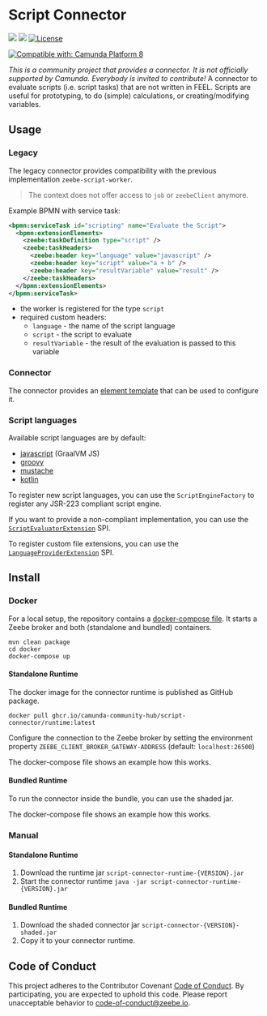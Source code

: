 # Script Connector

[![](https://img.shields.io/badge/Community%20Extension-An%20open%20source%20community%20maintained%20project-FF4700)](https://github.com/camunda-community-hub/community)
[![](https://img.shields.io/badge/Lifecycle-Stable-brightgreen)](https://github.com/Camunda-Community-Hub/community/blob/main/extension-lifecycle.md#stable-)
[![License](https://img.shields.io/badge/License-Apache%202.0-blue.svg)](https://opensource.org/licenses/Apache-2.0)

[![Compatible with: Camunda Platform 8](https://img.shields.io/badge/Compatible%20with-Camunda%20Platform%208-0072Ce)](https://github.com/camunda-community-hub/community/blob/main/extension-lifecycle.md#compatiblilty)

_This is a community project that provides a connector. It is not officially supported by Camunda. Everybody is invited to contribute!_
A connector to evaluate scripts (i.e. script tasks) that are not written in FEEL. Scripts are useful for prototyping, to do (simple) calculations, or creating/modifying variables.

## Usage

### Legacy

The legacy connector provides compatibility with the previous implementation `zeebe-script-worker`.

>The context does not offer access to `job` or `zeebeClient` anymore.

Example BPMN with service task:

```xml
<bpmn:serviceTask id="scripting" name="Evaluate the Script">
  <bpmn:extensionElements>
    <zeebe:taskDefinition type="script" />
    <zeebe:taskHeaders>
      <zeebe:header key="language" value="javascript" />
      <zeebe:header key="script" value="a + b" />
      <zeebe:header key="resultVariable" value="result" />
    </zeebe:taskHeaders>
  </bpmn:extensionElements>
</bpmn:serviceTask>
```

* the worker is registered for the type `script`
* required custom headers:
  * `language` - the name of the script language
  * `script` - the script to evaluate
  * `resultVariable` - the result of the evaluation is passed to this variable

### Connector

The connector provides an [element template](./connector/element-templates/script-connector.json) that can be used to configure it.

### Script languages

Available script languages are by default:
* [javascript](https://www.graalvm.org/) (GraalVM JS)
* [groovy](http://groovy-lang.org/)
* [mustache](http://mustache.github.io/mustache.5.html)
* [kotlin](https://kotlinlang.org/)

To register new script languages, you can use the `ScriptEngineFactory` to register any JSR-223 compliant script engine.

If you want to provide a non-compliant implementation, you can use the [`ScriptEvaluatorExtension`](./connector/src/main/java/io/camunda/community/connector/script/spi/ScriptEvaluatorExtension.java) SPI.

To register custom file extensions, you can use the [`LanguageProviderExtension`](./connector/src/main/java/io/camunda/community/connector/script/spi/LanguageProviderExtension.java) SPI.

## Install

### Docker

For a local setup, the repository contains a [docker-compose file](docker/docker-compose.yml). It starts a Zeebe broker and both (standalone and bundled) containers.

```
mvn clean package
cd docker
docker-compose up
```

#### Standalone Runtime

The docker image for the connector runtime is published as GitHub package.

```
docker pull ghcr.io/camunda-community-hub/script-connector/runtime:latest
```

Configure the connection to the Zeebe broker by setting the environment property `ZEEBE_CLIENT_BROKER_GATEWAY-ADDRESS` (default: `localhost:26500`)

The docker-compose file shows an example how this works.

#### Bundled Runtime

To run the connector inside the bundle, you can use the shaded jar.

The docker-compose file shows an example how this works.

### Manual

#### Standalone Runtime

1. Download the runtime jar `script-connector-runtime-{VERSION}.jar`
2. Start the connector runtime `java -jar script-connector-runtime-{VERSION}.jar`

#### Bundled Runtime

1. Download the shaded connector jar  `script-connector-{VERSION}-shaded.jar`
2. Copy it to your connector runtime.

## Code of Conduct

This project adheres to the Contributor Covenant [Code of
Conduct](/CODE_OF_CONDUCT.md). By participating, you are expected to uphold
this code. Please report unacceptable behavior to code-of-conduct@zeebe.io.

